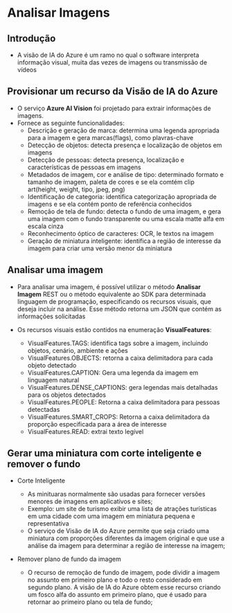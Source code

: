 # Analisar Imagens

## Introdução

- A visão de IA do Azure é um ramo no qual o software interpreta informação visual, muita das vezes de imagens ou transmissão de vídeos

## Provisionar um recurso da Visão de IA do Azure

- O serviço **Azure AI Vision** foi projetado para extrair informações de imagens. 
- Fornece as seguinte funcionalidades:
  - Descrição e geração de marca: determina uma legenda apropriada para a imagem e gera marcas(flags), como plavras-chave
  - Detecção de objetos: detecta presença e localização de objetos em imagens
  - Detecção de pessoas: detecta presença, localização e características de pessoas em imagens
  - Metadados de imagem, cor e análise de tipo: determinado formato e tamanho de imagem, paleta de cores e se ela comtém clip art(height, weight, tipo, jpeg, png)
  - Identificação de categoria: identifica categorização apropriada de imagens e se ela contém ponto de referência conhecidos
  - Remoção de tela de fundo: detecta o fundo de uma imagem, e gera uma imagem com o fundo transparente ou uma escala matte alfa em escala cinza
  - Reconhecimento óptico de caracteres: OCR, le textos na imagem
  - Geração de miniatura inteligente: identifica a região de interesse da imagem para criar uma versão menor da miniatura

## Analisar uma imagem

- Para analisar uma imagem, é possível utilizar o método **Analisar Imagem** REST ou o método equivalente ao SDK para determinada linguagem de programação, especificando os recursos visuais, que deseja incluir na análise. Esse método retorna um JSON que contém as informações solicitadas

- Os recursos visuais estão contidos na enumeração **VisualFeatures**:
  - VisualFeatures.TAGS: identifica tags sobre a imagem, incluindo objetos, cenário, ambiente e ações
  - VisualFeatures.OBJECTS: retorna a caixa delimitadora para cada objeto detectado
  - VisualFeatures.CAPTION: Gera uma legenda da imagem em linguagem natural
  - VisualFeatures.DENSE_CAPTIONS: gera legendas mais detalhadas para os objetos detectados
  - VisualFeatures.PEOPLE: Retorna a caixa delimitadora para pessoas detectadas
  - VisualFeatures.SMART_CROPS: Retorna a caixa delimitadora da proporção especificada para a área de interesse
  - VisualFeatures.READ: extrai texto legível

## Gerar uma miniatura com corte inteligente e remover o fundo

- Corte Inteligente
  - As minituaras normalmente são usadas para fornecer versões menores de imagens em aplicativos e sites;
  - Exemplo: um site de turismo exibir uma lista de atrações turísticas em uma cidade com uma imagem em miniatura pequena e representativa
  - O serviço de Visão de IA do Azure permite que seja criado uma miniatura com proporções diferentes da imagem original e que use a análise da imagem para determinar a região de interesse na imagem;

- Remover plano de fundo da imagem
  - O recurso de remoção de fundo de imagem, pode dividir a imagem no assunto em primeiro plano e todo o resto considerado em segundo plano. A visão de IA do Azure obtem esse recurso criando um fosco alfa do assunto em primeiro plano, que é usado para retornar ao primeiro plano ou tela de fundo;

